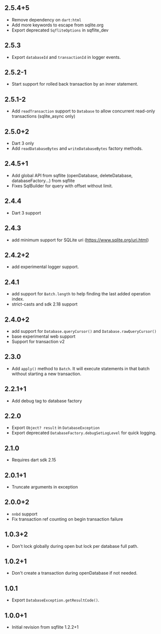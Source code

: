 ## 2.5.4+5

* Remove dependency on `dart:html`
* Add more keywords to escape from sqlite.org
* Export deprecated `SqfliteOptions` in sqflite_dev

## 2.5.3

* Export `databaseId` and `transactionId` in logger events.

## 2.5.2-1

* Start support for rolled back transaction by an inner statement.

## 2.5.1-2

* Add `readTransaction` support to `Database` to allow concurrent read-only transactions (sqlite_async only)
 
## 2.5.0+2

* Dart 3 only
* Add `readDatabaseBytes` and `writeDatabaseBytes` factory methods.

## 2.4.5+1

* Add global API from sqflite (openDatabase, deleteDatabase, databaseFactory...) from sqflite
* Fixes SqlBuilder for query with offset without limit.

## 2.4.4

* Dart 3 support

## 2.4.3

* add minimum support for SQLite uri (https://www.sqlite.org/uri.html)

## 2.4.2+2

* add experimental logger support.

## 2.4.1

* add support for `Batch.length` to help finding the last added operation index.
* strict-casts and sdk 2.18 support

## 2.4.0+2

* add support for `Database.queryCursor()` and `Database.rawQueryCursor()`
* base experimental web support
* Support for transaction v2

## 2.3.0

- Add `apply()` method to `Batch`. It will execute statements in that batch
  without starting a new transaction.

## 2.2.1+1

* Add debug tag to database factory

## 2.2.0

* Export `Object? result` in `DatabaseException`
* Export deprecated `DatabaseFactory.debugSetLogLevel` for quick logging.

## 2.1.0

* Requires dart sdk 2.15

## 2.0.1+1

* Truncate arguments in exception

## 2.0.0+2

* `nnbd` support
* Fix transaction ref counting on begin transaction failure

## 1.0.3+2

* Don't lock globally during open but lock per database full path.
 
## 1.0.2+1

* Don't create a transaction during openDatabase if not needed.

## 1.0.1

* Export `DatabaseException.getResultCode()`.

## 1.0.0+1

* Initial revision from sqflite 1.2.2+1
